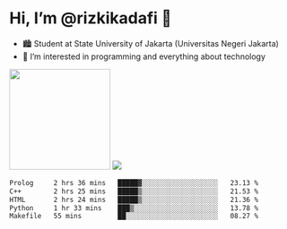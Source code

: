 # Hi, I’m @rizkikadafi 👋
- 🏙 Student at State University of Jakarta (Universitas Negeri Jakarta)
- 👀 I’m interested in programming and everything about technology
<img height="180em" src="https://github-readme-stats.vercel.app/api?username=rizkikadafi&show_icons=true&hide_border=true&&count_private=true&include_all_commits=true" />
<img src="https://github-readme-stats.vercel.app/api/top-langs/?username=rizkikadafi&show_icons=true&hide_border=true&&count_private=true&include_all_commits=true" />

<!--START_SECTION:waka-->

```txt
Prolog     2 hrs 36 mins   █████▓░░░░░░░░░░░░░░░░░░░   23.13 %
C++        2 hrs 25 mins   █████▒░░░░░░░░░░░░░░░░░░░   21.53 %
HTML       2 hrs 24 mins   █████▒░░░░░░░░░░░░░░░░░░░   21.36 %
Python     1 hr 33 mins    ███▒░░░░░░░░░░░░░░░░░░░░░   13.78 %
Makefile   55 mins         ██░░░░░░░░░░░░░░░░░░░░░░░   08.27 %
```

<!--END_SECTION:waka-->

<!---
rizkikadafi/rizkikadafi is a ✨ special ✨ repository because its `README.md` (this file) appears on your GitHub profile.
You can click the Preview link to take a look at your changes.
--->
